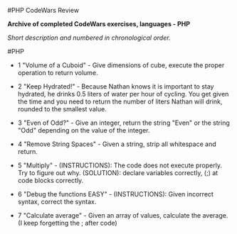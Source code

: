 #PHP CodeWars Review

**Archive of completed CodeWars exercises, languages - PHP**

*Short description and numbered in chronological order.*

#PHP

- 1 "Volume of a Cuboid" - Give dimensions of cube, execute the proper operation to return volume.

- 2 "Keep Hydrated!" - Because Nathan knows it is important to stay hydrated, he drinks 0.5 liters of water per hour of cycling.
 You get given the time and you need to return the number of liters Nathan will drink, rounded to the smallest value.

- 3 "Even of Odd?" - Give an integer, return the string "Even" or the string "Odd" depending on the value of the integer.

- 4 "Remove String Spaces" - Given a string, strip all whitespace and return.

- 5 "Multiply" - (INSTRUCTIONS): The code does not execute properly. Try to figure out why.
                 (SOLUTION): declare variables correctly, (;) at code blocks correctly.

- 6 "Debug the functions EASY" - (INSTRUCTIONS): Given incorrect syntax, correct the syntax.

- 7 "Calculate average" - Given an array of values, calculate the average. (I keep forgetting the ; after code)
